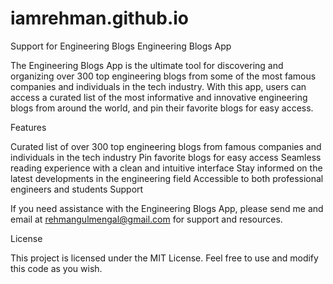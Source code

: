 # iamrehman.github.io


Support for Engineering Blogs
Engineering Blogs App

The Engineering Blogs App is the ultimate tool for discovering and organizing over 300 top engineering blogs from some of the most famous companies and individuals in the tech industry. With this app, users can access a curated list of the most informative and innovative engineering blogs from around the world, and pin their favorite blogs for easy access.

Features

Curated list of over 300 top engineering blogs from famous companies and individuals in the tech industry Pin favorite blogs for easy access Seamless reading experience with a clean and intuitive interface Stay informed on the latest developments in the engineering field Accessible to both professional engineers and students Support

If you need assistance with the Engineering Blogs App, please send me and email at rehmangulmengal@gmail.com for support and resources.

License

This project is licensed under the MIT License. Feel free to use and modify this code as you wish.
